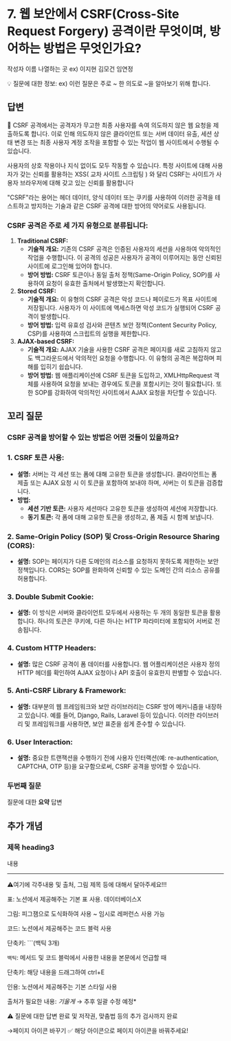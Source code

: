 # 7. 웹 보안에서 CSRF(Cross-Site Request Forgery) 공격이란 무엇이며, 방어하는 방법은 무엇인가요?

작성자 이름 나열하는 곳 ex) 이지현 김모건 임연정

💡 질문에 대한 정보: ex) 이런 질문은 주로 ~ 한 의도로 ~을 알아보기 위해 합니다.

## 답변

<aside>
📌 CSRF 공격에서는 공격자가 무고한 최종 사용자를 속여 의도하지 않은 웹 요청을 제출하도록 합니다. 이로 인해 의도하지 않은 클라이언트 또는 서버 데이터 유출, 세션 상태 변경 또는 최종 사용자 계정 조작을 포함할 수 있는 작업이 웹 사이트에서 수행될 수 있습니다.

사용자의 상호 작용이나 지식 없이도 모두 작동할 수 있습니다. 특정 사이트에 대해 사용자가 갖는 신뢰를 활용하는 XSS( 교차 사이트 스크립팅 ) 와 달리 CSRF는 사이트가 사용자 브라우저에 대해 갖고 있는 신뢰를 활용합니다

"CSRF"라는 용어는 헤더 데이터, 양식 데이터 또는 쿠키를 사용하여 이러한 공격을 테스트하고 방지하는 기술과 같은 CSRF 공격에 대한 방어의 약어로도 사용됩니다.

</aside>

### CSRF 공격은 주로 세 가지 유형으로 분류됩니다:

1. **Traditional CSRF:**
    - **기술적 개요:** 기존의 CSRF 공격은 인증된 사용자의 세션을 사용하여 악의적인 작업을 수행합니다. 이 공격의 성공은 사용자가 공격이 이루어지는 동안 신뢰된 사이트에 로그인해 있어야 합니다.
    - **방어 방법:** CSRF 토큰이나 동일 출처 정책(Same-Origin Policy, SOP)를 사용하여 요청이 유효한 출처에서 발생했는지 확인합니다.
2. **Stored CSRF:**
    - **기술적 개요:** 이 유형의 CSRF 공격은 악성 코드나 페이로드가 목표 사이트에 저장됩니다. 사용자가 이 사이트에 액세스하면 악성 코드가 실행되어 CSRF 공격이 발생합니다.
    - **방어 방법:** 입력 유효성 검사와 콘텐츠 보안 정책(Content Security Policy, CSP)를 사용하여 스크립트의 실행을 제한합니다.
3. **AJAX-based CSRF:**
    - **기술적 개요:** AJAX 기술을 사용한 CSRF 공격은 페이지를 새로 고침하지 않고도 백그라운드에서 악의적인 요청을 수행합니다. 이 유형의 공격은 복잡하며 피해를 입히기 쉽습니다.
    - **방어 방법:** 웹 애플리케이션에 CSRF 토큰을 도입하고, XMLHttpRequest 객체를 사용하여 요청을 보내는 경우에도 토큰을 포함시키는 것이 필요합니다. 또한 SOP를 강화하여 악의적인 사이트에서 AJAX 요청을 차단할 수 있습니다.

## **꼬리 질문**

### **CSRF 공격을 방어할 수 있는 방법은 어떤 것들이 있을까요?**

### **1. CSRF 토큰 사용:**

- **설명:** 서버는 각 세션 또는 폼에 대해 고유한 토큰을 생성합니다. 클라이언트는 폼 제출 또는 AJAX 요청 시 이 토큰을 포함하여 보내야 하며, 서버는 이 토큰을 검증합니다.
- **방법:**
    - **세션 기반 토큰:** 사용자 세션마다 고유한 토큰을 생성하여 세션에 저장합니다.
    - **동기 토큰:** 각 폼에 대해 고유한 토큰을 생성하고, 폼 제출 시 함께 보냅니다.

### **2. Same-Origin Policy (SOP) 및 Cross-Origin Resource Sharing (CORS):**

- **설명:** SOP는 페이지가 다른 도메인의 리소스를 요청하지 못하도록 제한하는 보안 정책입니다. CORS는 SOP를 완화하여 신뢰할 수 있는 도메인 간의 리소스 공유를 허용합니다.

### **3. Double Submit Cookie:**

- **설명:** 이 방식은 서버와 클라이언트 모두에서 사용하는 두 개의 동일한 토큰을 활용합니다. 하나의 토큰은 쿠키에, 다른 하나는 HTTP 파라미터에 포함되어 서버로 전송됩니다.

### **4. Custom HTTP Headers:**

- **설명:** 많은 CSRF 공격이 폼 데이터를 사용합니다. 웹 어플리케이션은 사용자 정의 HTTP 헤더를 확인하여 AJAX 요청이나 API 호출이 유효한지 판별할 수 있습니다.

### **5. Anti-CSRF Library & Framework:**

- **설명:** 대부분의 웹 프레임워크와 보안 라이브러리는 CSRF 방어 메커니즘을 내장하고 있습니다. 예를 들어, Django, Rails, Laravel 등이 있습니다. 이러한 라이브러리 및 프레임워크를 사용하면, 보안 표준을 쉽게 준수할 수 있습니다.

### **6. User Interaction:**

- **설명:** 중요한 트랜잭션을 수행하기 전에 사용자 인터랙션(예: re-authentication, CAPTCHA, OTP 등)을 요구함으로써, CSRF 공격을 방어할 수 있습니다.

### **두번째 질문**

질문에 대한 **요약** 답변

## 추가 개념

### **제목 heading3**

내용

---

⚠️여기에 각주내용 및 출처, 그림 제목 등에 대해서 달아주세요!!!

표: 노션에서 제공해주는 기본 표 사용. 데이터베이스X

그림: 피그잼으로 도식화하여 사용 ~ 임시로 레퍼런스 사용 가능

코드: 노션에서 제공해주는 코드 블럭 사용 

단축키: ```(백틱 3개)

`백틱`: 메서드 및 코드 블럭에서 사용한 내용을 본문에서 언급할 때 

단축키: 해당 내용을 드래그하여 ctrl+E

인용: 노션에서 제공해주는 기본 스타일 사용

출처가 필요한 내용: *기울게* → 추후 일괄 수정 예정*

⚠️ 질문에 대한 답변 완료 및 저작권, 맞춤법 등의 추가 검사까지 완료

→페이지 아이콘 바꾸기 ✅ 해당 아이콘으로 페이지 아이콘을 바꿔주세요!